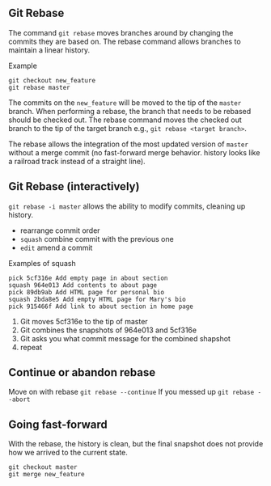 ## Git Rebase

The command `git rebase` moves branches around by changing the commits they are based on. The rebase command allows branches to maintain a linear history.

Example
```
git checkout new_feature
git rebase master
```
The commits on the `new_feature` will be moved to the tip of the `master` branch. When performing a rebase, the branch that needs to be rebased should be checked out. The rebase command moves the checked out branch to the tip of the target branch e.g., `git rebase <target branch>`.

The rebase allows the integration of the most updated version of `master` without a merge commit (no fast-forward merge behavior. history looks like a railroad track instead of a straight line).

## Git Rebase (interactively)

`git rebase -i master` allows the ability to modify commits, cleaning up history.  
- rearrange commit order
- `squash` combine commit with the previous one
- `edit` amend a commit

Examples of squash

```
pick 5cf316e Add empty page in about section
squash 964e013 Add contents to about page
pick 89db9ab Add HTML page for personal bio
squash 2bda8e5 Add empty HTML page for Mary's bio
pick 915466f Add link to about section in home page
```

1. Git moves 5cf316e to the tip of master
2. Git combines the snapshots of 964e013 and 5cf316e
3. Git asks you what commit message for the combined shapshot
4. repeat

## Continue or abandon rebase

Move on with rebase `git rebase --continue`
If you messed up `git rebase --abort`

## Going fast-forward

With the rebase, the history is clean, but the final snapshot does not provide how we arrived to the current state.  

```
git checkout master
git merge new_feature
```
